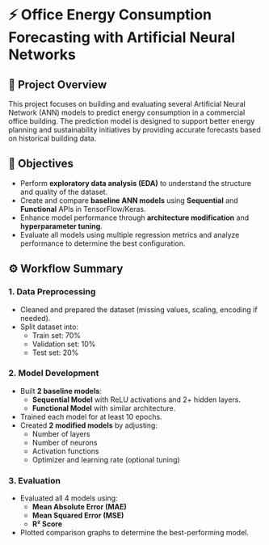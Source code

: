 # ⚡️ Office Energy Consumption Forecasting with Artificial Neural Networks

## 📌 Project Overview

This project focuses on building and evaluating several Artificial Neural Network (ANN) models to predict energy consumption in a commercial office building. The prediction model is designed to support better energy planning and sustainability initiatives by providing accurate forecasts based on historical building data.

## 🚀 Objectives

- Perform **exploratory data analysis (EDA)** to understand the structure and quality of the dataset.
- Create and compare **baseline ANN models** using **Sequential** and **Functional** APIs in TensorFlow/Keras.
- Enhance model performance through **architecture modification** and **hyperparameter tuning**.
- Evaluate all models using multiple regression metrics and analyze performance to determine the best configuration.

## ⚙️ Workflow Summary

### 1. Data Preprocessing
- Cleaned and prepared the dataset (missing values, scaling, encoding if needed).
- Split dataset into:
  - Train set: 70%
  - Validation set: 10%
  - Test set: 20%

### 2. Model Development
- Built **2 baseline models**:
  - **Sequential Model** with ReLU activations and 2+ hidden layers.
  - **Functional Model** with similar architecture.
- Trained each model for at least 10 epochs.
- Created **2 modified models** by adjusting:
  - Number of layers
  - Number of neurons
  - Activation functions
  - Optimizer and learning rate (optional tuning)

### 3. Evaluation
- Evaluated all 4 models using:
  - **Mean Absolute Error (MAE)**
  - **Mean Squared Error (MSE)**
  - **R² Score**
- Plotted comparison graphs to determine the best-performing model.

